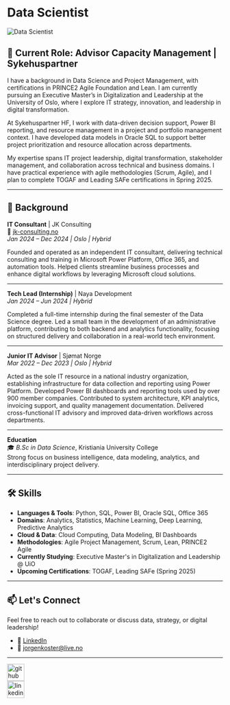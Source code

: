 # Data Scientist  
![Data Scientist](https://miro.medium.com/max/870/1*14v1pUZwr516557dpS-oYw.jpeg)

## 💼 Current Role: Advisor Capacity Management | Sykehuspartner

I have a background in Data Science and Project Management, with certifications in PRINCE2 Agile Foundation and Lean. I am currently pursuing an Executive Master’s in Digitalization and Leadership at the University of Oslo, where I explore IT strategy, innovation, and leadership in digital transformation.

At Sykehuspartner HF, I work with data-driven decision support, Power BI reporting, and resource management in a project and portfolio management context. I have developed data models in Oracle SQL to support better project prioritization and resource allocation across departments.

My expertise spans IT project leadership, digital transformation, stakeholder management, and collaboration across technical and business domains. I have practical experience with agile methodologies (Scrum, Agile), and I plan to complete TOGAF and Leading SAFe certifications in Spring 2025.

---

## 🧠 Background

**IT Consultant** | JK Consulting  
🔗 [jk-consulting.no](https://jk-consulting.no)  
*Jan 2024 – Dec 2024 | Oslo | Hybrid*

Founded and operated as an independent IT consultant, delivering technical consulting and training in Microsoft Power Platform, Office 365, and automation tools. Helped clients streamline business processes and enhance digital workflows by leveraging Microsoft cloud solutions.

---

**Tech Lead (Internship)** | Naya Development  
*Jan 2024 – Jun 2024 | Hybrid*

Completed a full-time internship during the final semester of the Data Science degree. Led a small team in the development of an administrative platform, contributing to both backend and analytics functionality, focusing on structured delivery and collaboration in a real-world tech environment.

---

**Junior IT Advisor** | Sjømat Norge  
*Mar 2022 – Dec 2023 | Oslo | Hybrid*

Acted as the sole IT resource in a national industry organization, establishing infrastructure for data collection and reporting using Power Platform. Developed Power BI dashboards and reporting tools used by over 900 member companies. Contributed to system architecture, KPI analytics, invoicing support, and quality management documentation. Delivered cross-functional IT advisory and improved data-driven workflows across departments.

---

**Education**  
🎓 *B.Sc in Data Science*, Kristiania University College  
 Strong focus on business intelligence, data modeling, analytics, and interdisciplinary project delivery.

---

## 🛠️ Skills

- **Languages & Tools**: Python, SQL, Power BI, Oracle SQL, Office 365  
- **Domains**: Analytics, Statistics, Machine Learning, Deep Learning, Predictive Analytics  
- **Cloud & Data**: Cloud Computing, Data Modeling, BI Dashboards  
- **Methodologies**: Agile Project Management, Scrum, Lean, PRINCE2 Agile  
- **Currently Studying**: Executive Master's in Digitalization and Leadership @ UiO  
- **Upcoming Certifications**: TOGAF, Leading SAFe (Spring 2025)

---

## 📫 Let's Connect

Feel free to reach out to collaborate or discuss data, strategy, or digital leadership!

- 🔗 [LinkedIn](https://www.linkedin.com/in/jørgen-andre-koster-0b3760190/)
- 📧 jorgenkoster@live.no

---

[<img src='https://cdn.jsdelivr.net/npm/simple-icons@3.0.1/icons/github.svg' alt='github' height='40'>](https://github.com/Kozter)  
[<img src='https://cdn.jsdelivr.net/npm/simple-icons@3.0.1/icons/linkedin.svg' alt='linkedin' height='40'>](https://www.linkedin.com/in/jørgen-andre-koster-0b3760190/)
